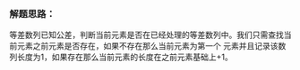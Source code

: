 ### 解题思路：
等差数列已知公差，判断当前元素是否在已经处理的等差数列中。我们只需查找当前元素之前元素是否存在，如果不存在那么当前元素为第一个
元素并且记录该数列长度为1，如果存在那么当前元素的长度在之前元素基础上+1。